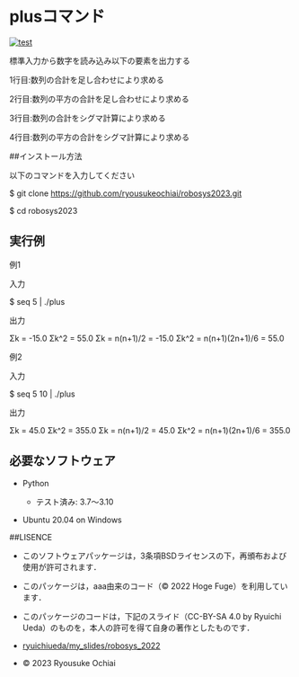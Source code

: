 # plusコマンド
[![test](https://github.com/ryousukeochiai/robosys2023/actions/workflows/test.yml/badge.svg)](https://github.com/ryousukeochiai/robosys2023/actions/workflows/test.yml)

標準入力から数字を読み込み以下の要素を出力する

1行目:数列の合計を足し合わせにより求める

2行目:数列の平方の合計を足し合わせにより求める

3行目:数列の合計をシグマ計算により求める

4行目:数列の平方の合計をシグマ計算により求める

##インストール方法

以下のコマンドを入力してください

$ git clone https://github.com/ryousukeochiai/robosys2023.git

$ cd robosys2023

## 実行例

例1

入力

$ seq 5 | ./plus

出力

 Σk = -15.0
 Σk^2 = 55.0
 Σk = n(n+1)/2 = -15.0
 Σk^2 = n(n+1)(2n+1)/6 = 55.0


例2

入力

$ seq 5 10  | ./plus

出力

 Σk = 45.0
 Σk^2 = 355.0
 Σk = n(n+1)/2 = 45.0
 Σk^2 = n(n+1)(2n+1)/6 = 355.0

## 必要なソフトウェア
* Python
  * テスト済み: 3.7〜3.10

* Ubuntu 20.04 on Windows

##LISENCE
* このソフトウェアパッケージは，3条項BSDライセンスの下，再頒布および使用が許可されます．
* このパッケージは，aaa由来のコード（© 2022 Hoge Fuge）を利用しています．
* このパッケージのコードは，下記のスライド（CC-BY-SA 4.0 by Ryuichi Ueda）のものを，本人の許可を得て自身の著作としたものです．
* [ryuichiueda/my_slides/robosys_2022](https://github.com/ryuichiueda/my_slides/tree/master/robosys_2022)

* © 2023 Ryousuke Ochiai
